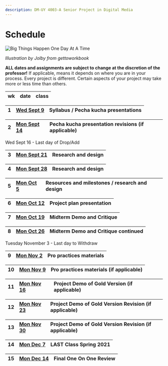 ```yaml
---
description: DM-UY 4003-A Senior Project in Digital Media
---
```


# Schedule

![Big Things Happen One Day At A Time](http://teaching.polishedsolid.com/images/gettoworkbook_big_things.png)

_Illustration by Jolby from gettoworkbook_

**ALL dates and assignments are subject to change at the discretion of the professor!** If applicable, means it depends on where you are in your process. Every project is different. Certain aspects of your project may take more or less time than others.

| wk | date | class |
| :--- | :--- | :--- |


| 1 | [Wed Sept 9](week1_detail.md) | Syllabus / Pecha kucha presentations |
| :--- | :--- | :--- |


| 2 | [Mon Sept 14](week2_detail.md) | Pecha kucha presentation revisions \(if applicable\) |
| :--- | :--- | :--- |


Wed Sept 16 - Last day of Drop/Add

| 3 | [Mon Sept 21](week3_detail.md) | Research and design |
| :--- | :--- | :--- |


| 4 | [Mon Sept 28](week4_detail.md) | Research and design |
| :--- | :--- | :--- |


| 5 | [Mon Oct 5](week5_detail.md) | Resources and milestones / research and design |
| :--- | :--- | :--- |


| 6 | [Mon Oct 12](week6_detail.md) | Project plan presentation |
| :--- | :--- | :--- |


| 7 | [Mon Oct 19](week7_detail.md) | **Midterm Demo and Critique**  |
| :--- | :--- | :--- |


| 8 | [Mon Oct 26](week8_detail.md) | **Midterm Demo and Critique continued**  |
| :--- | :--- | :--- |


Tuesday November 3 - Last day to Withdraw

| 9 | [Mon Nov 2](week9_detail.md) | Pro practices materials |
| :--- | :--- | :--- |


| 10 |  [Mon Nov 9](week10_detail.md) | Pro practices materials \(if applicable\) |
| :--- | :--- | :--- |


| 11 | [Mon Nov 16](week11_detail.md) | Project Demo of Gold Version \(if applicable\) |
| :--- | :--- | :--- |


| 12 | [Mon Nov 23](week12_detail.md) | Project Demo of Gold Version Revision \(if applicable\) |
| :--- | :--- | :--- |


| 13 | [Mon Nov 30](week13_detail.md) | Project Demo of Gold Version Revision \(if applicable\) |
| :--- | :--- | :--- |


| 14 | [Mon Dec 7](week14_detail.md) | **LAST Class Spring 2021** |
| :--- | :--- | :--- |


| 15 | [Mon Dec 14](week15_detail.md) |  **Final One On One Review** |
| :--- | :--- | :--- |


